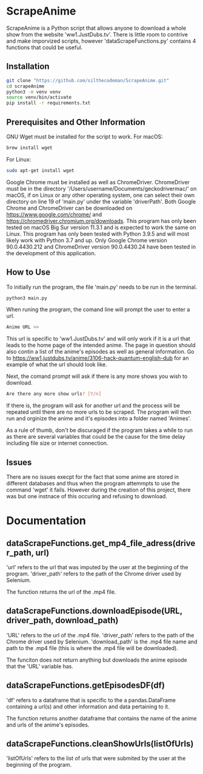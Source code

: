 # ScrapeAnime

ScrapeAnime is a Python script that allows anyone to download a whole show from the website 'ww1.JustDubs.tv'. There is little room to contrive and make imporvized scripts, however 'dataScrapeFunctions.py' contains 4 functions that could be useful.

## Installation
```bash
git clone "https://github.com/silthecodeman/ScrapeAnime.git"
cd scrapeAnime
python3 -m venv venv
source venv/bin/activate
pip install -r requirements.txt
```
## Prerequisites and Other Information
GNU Wget must be installed for the script to work. 
For macOS:
```bash 
brew install wget
```
For Linux:
```bash
sudo apt-get install wget
```
Google Chrome must be installed as well as ChromeDriver. ChromeDriver must be in the directory '/Users/username/Documents/geckodrivermac/' on macOS, if on Linux or any other operating system, one can select their own directory on line 19 of 'main.py' under the variable 'driverPath'. Both Google Chrome and ChromeDriver can be downloaded on https://www.google.com/chrome/ and https://chromedriver.chromium.org/downloads. This program has only been tested on macOS Big Sur version 11.3.1 and is expected to work the same on Linux. This program has only been tested with Python 3.9.5 and will most likely work with Python 3.7 and up. Only Google Chrome version 90.0.4430.212 and ChromeDriver version 90.0.4430.24 have been tested in the development of this application.

## How to Use
To initially run the program, the file 'main.py' needs to be run in the terminal.
```bash
python3 main.py
```
When runing the program, the comand line will prompt the user to enter a url. 
```bash
Anime URL >> 
```
This url is specific to 'ww1.JustDubs.tv' and will only work if it is a url that leads to the home page of the intended anime. The page in question should also contin a list of the anime's episodes as well as general information. Go to https://ww1.justdubs.tv/anime/3106-hack-quantum-english-dub for an example of what the url should look like.

Next, the comand prompt will ask if there is any more shows you wish to download.
```bash
Are there any more show urls? [Y/n] 
```

If there is, the program will ask for another url and the process will be repeated until there are no more urls to be scraped.
The program will then run and orginize the anime and it's episodes into a folder named 'Animes'.

As a rule of thumb, don't be discuraged if the program takes a while to run as there are several variables that could be the cause for the time delay including file size or internet connection.

## Issues
There are no issues execpt for the fact that some anime are stored in different databases and thus when the program attemmpts to use the command 'wget' it fails. However during the creation of this project, there was but one instnace of this occuring and refusing to download.

# Documentation

## dataScrapeFunctions.get_mp4_file_adress(driver_path, url)
'url' refers to the url that was imputed by the user at the beginning of the program.
'driver_path' refers to the path of the Chrome driver used by Selenium.

The function returns the url of the .mp4 file. 

## dataScrapeFunctions.downloadEpisode(URL, driver_path, download_path)
'URL' refers to the url of the .mp4 file.
'driver_path' refers to the path of the Chrome driver used by Selenium.
'download_path' is the .mp4 file name and path to the .mp4 file (this is where the .mp4 file will be downloaded).

The funciton does not return anything but downloads the anime episode that the 'URL' variable has.

## dataScrapeFunctions.getEpisodesDF(df)
'df' refers to a dataframe that is specific to the a pandas.DataFrame containing a url(s) and other information and data pertaining to it.

The function returns another dataframe that contains the name of the anime and urls of the anime's episodes.

## dataScrapeFunctions.cleanShowUrls(listOfUrls)
'listOfUrls' refers to the list of urls that were submited by the user at the beginning of the program.
